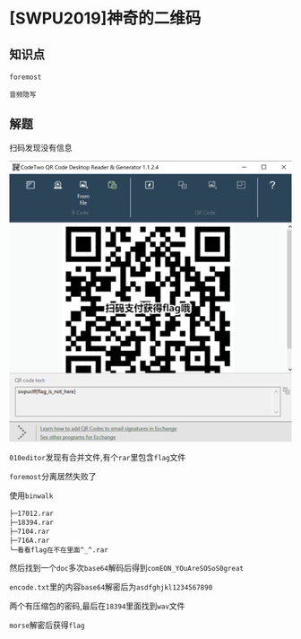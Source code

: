 # [SWPU2019]神奇的二维码

## 知识点

`foremost`

`音频隐写`

## 解题

扫码发现没有信息

![](./img/28-1.png)

`010editor`发现有合并文件,有个`rar`里包含`flag`文件

`foremost`分离居然失败了

使用`binwalk`

```
├─17012.rar
├─18394.rar
├─7104.rar
├─716A.rar
└─看看flag在不在里面^_^.rar
```

然后找到一个`doc`多次`base64`解码后得到`comEON_YOuAreSOSoS0great`

`encode.txt`里的内容`base64`解密后为`asdfghjkl1234567890`

两个有压缩包的密码,最后在`18394`里面找到`wav`文件

`morse`解密后获得`flag`

